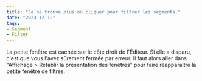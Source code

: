 ```yaml
---
title: "Je ne trouve plus où cliquer pour filtrer les segments."
date: "2023-12-12"
tags:
- Segment
- Filter
---
```


La petite fenêtre est cachée sur le côté droit de l'Éditeur. Si elle a disparu, c'est que vous l'avez sûrement fermée par erreur. Il faut alors aller dans "Affichage > Rétablir la présentation des fenêtres" pour faire réapparaître la petite fenêtre de filtres.
